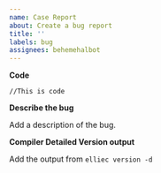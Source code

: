 ```yaml
---
name: Case Report
about: Create a bug report
title: ''
labels: bug
assignees: behemehalbot
---
```


**Code**
```
//This is code
```

**Describe the bug**

Add a description of the bug.

**Compiler Detailed Version output**

Add the output from `elliec version -d`
